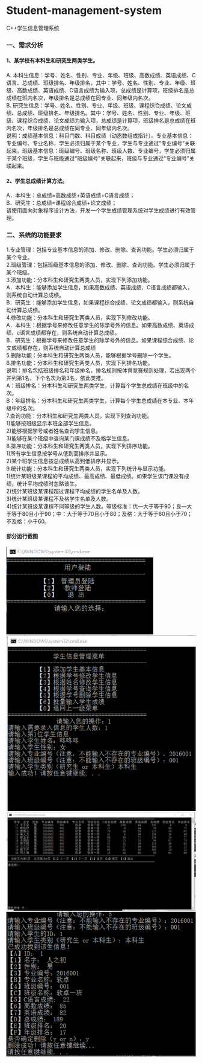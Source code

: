 # Student-management-system
C++学生信息管理系统
### 一、需求分析
#### 1、某学校有本科生和研究生两类学生。  
A. 本科生信息：学号、姓名、性别、专业、年级、班级、高数成绩、英语成绩、C语言、总成绩、班级排名、年级排名。其中：学号、姓名、性别、专业、年级、班级、高数成绩、英语成绩、C语言成绩为输入项，总成绩是计算项，班级排名是总成绩在班内名次，年级排名是总成绩在同专业、同年级内名次。  
B. 研究生信息：学号、姓名、性别、专业、年级、班级、课程综合成绩、论文成绩、总成绩、班级排名、年级排名。其中：学号、姓名、性别、专业、年级、班级、课程综合成绩、论文成绩为输入项，总成绩是计算项，班级排名是总成绩在班内名次，年级排名是总成绩在同专业、同年级内名次。  
说明：成绩基本信息：科目门数、科目成绩（动态数组或指针）。专业基本信息：专业编号、专业名称，学生必须归属于某个专业，学生与专业通过“专业编号”关联起来。班级基本信息：班级编号、班级名称、班级人数、专业编号，学生必须归属于某个班级，学生与班级通过“班级编号”关联起来，班级与专业通过“专业编号”关联起来。  

#### 2、学生总成绩计算方法。
A．本科生：总成绩=高数成绩+英语成绩+C语言成绩；  
B．研究生：总成绩=课程综合成绩+论文成绩；  
请使用面向对象程序设计方法，开发一个学生成绩管理系统对学生成绩进行有效管理。  
### 二、系统的功能要求  
1.专业管理：包括专业基本信息的添加、修改、删除、查询功能。学生必须归属于某个专业。  
2.班级管理：包括班级基本信息的添加、修改、删除、查询功能。学生必须归属于某个班级。  
3.添加功能：分本科生和研究生两类人员，实现下列添加功能。  
A．本科生：能够添加学生信息，如果高数成绩、英语成绩、C语言成绩都输入，则系统自动计算总成绩。  
B．研究生：能够添加学生信息，如果课程综合成绩、论文成绩都输入，则系统自动计算总成绩。  
4.修改功能：分本科生和研究生两类人员，实现下列修改功能。  
A．本科生：根据学号来修改任意学生的除学号外的信息。如果高数成绩、英语成绩、c语言成绩都存在，则系统自动计算总成绩。  
B．研究生：根据学号来修改任意学生的除学号外的信息。如果课程综合成绩、论文成绩都存在，则系统自动计算总成绩  
5.删除功能：分本科生和研究生两类人员，能够根据学号删除一个学生。  
6.排名功能：分本科生和研究生两类人员，实现下列排名功能。  
说明：排名包括班级排名和年级排名，排名规则按体育竞赛规则处理，若出现两个并列第1名，下个名次为第3名，依此类推。  
A：班级排名：分本科生和研究生两类学生，计算每个学生总成绩在班级中的名次。  
B：年级排名：分本科生和研究生两类学生，计算每个学生总成绩在本专业、本年级中的名次。  
7.查询功能：分本科生和研究生两类人员，实现下列查询功能。  
1)能够按班级显示本班全部学生信息。  
2)能够根据学号或者姓名查询学生信息。  
3)能够在某个班级中查询某门课成绩不及格学生信息。  
8.排序功能：分本科生和研究生两类人员，实现下列排序功能。  
1)所有学生信息按学号从低到高排序并显示。  
2)某个班学生信息按总成绩从高到低排序并显示。  
9.统计功能：分本科生和研究生两类人员，实现下列统计与显示功能。  
1)统计某班级某课程的平均成绩、最高成绩、最低成绩。如果学生该门课没有成绩，统计平均成绩时忽略该生。  
2)统计某班级某课程超过课程平均成绩的学生名单及人数。  
3)统计某班级某课程不及格学生名单及人数。  
4)统计某班级某课程不同等级的学生人数。等级标准：优—大于等于90；良—大于等于80且小于90；中：大于等于70且小于80；及格：大于等于60且小于70；不及格：小于60。  

#### 部分运行截图
![](images/图片1.png)
![](images/图片2.png)
![](images/图片3.png)
![](images/图片4.png)
